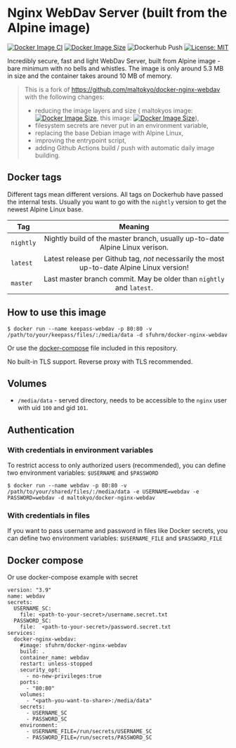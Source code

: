 # Nginx WebDav Server (built from the Alpine image)

[![Docker Image CI](https://github.com/sfuhrm/docker-nginx-webdav/actions/workflows/docker-image.yml/badge.svg)](https://github.com/sfuhrm/docker-nginx-webdav/actions/workflows/docker-image.yml)
[![Docker Image Size](https://img.shields.io/docker/image-size/sfuhrm/docker-nginx-webdav)](https://hub.docker.com/r/sfuhrm/docker-nginx-webdav)
![Dockerhub Push](https://img.shields.io/badge/dynamic/json?url=https%3A%2F%2Fhub.docker.com%2Fv2%2Fnamespaces%2Fsfuhrm%2Frepositories%2Fdocker-nginx-webdav%2Ftags%2Fmaster&query=%24.tag_last_pushed&prefix=on%20&logo=docker&label=dockerhub%20push&cacheSeconds=600)
[![License: MIT](https://img.shields.io/badge/License-MIT-yellow.svg)](https://opensource.org/licenses/MIT)

Incredibly secure, fast and light WebDav Server, built from Alpine image - bare minimum with no bells and whistles.
The image is only around 5.3 MB in size and the container takes around 10 MB of memory.

> This is a fork of https://github.com/maltokyo/docker-nginx-webdav with the following changes:
> * reducing the image layers and size (
maltokyos image: [![Docker Image Size](https://img.shields.io/docker/image-size/maltokyo/docker-nginx-webdav)](https://hub.docker.com/r/maltokyo/docker-nginx-webdav),
this image: [![Docker Image Size](https://img.shields.io/docker/image-size/sfuhrm/docker-nginx-webdav)](https://hub.docker.com/r/sfuhrm/docker-nginx-webdav)),
> * filesystem secrets are never put in an environment variable,
> * replacing the base Debian image with Alpine Linux,
> * improving the entrypoint script,
> * adding Github Actions build / push with automatic daily image building.

## Docker tags

Different tags mean different versions.
All tags on Dockerhub have passed the internal tests.
Usually you want to go with the `nightly` version to get the newest
Alpine Linux base. 

| Tag   |      Meaning      |
|----------|:-------------:|
| `nightly` | Nightly build of the master branch, usually up-to-date Alpine Linux verison. |
| `latest` |  Latest release per Github tag, *not* necessarily the most up-to-date Alpine Linux version! |
| `master` | Last master branch commit. May be older than `nightly` and `latest`. |

## How to use this image
```console
$ docker run --name keepass-webdav -p 80:80 -v /path/to/your/keepass/files/:/media/data -d sfuhrm/docker-nginx-webdav
```

Or use the [docker-compose](./docker-compose.yml) file included in this repository.

No built-in TLS support. Reverse proxy with TLS recommended.

## Volumes
- `/media/data` - served directory, needs to be accessible to the `nginx` user with uid `100` and gid `101`.

## Authentication

### With credentials in environment variables

To restrict access to only authorized users (recommended), you can define two environment variables: `$USERNAME` and `$PASSWORD`
```console
$ docker run --name webdav -p 80:80 -v /path/to/your/shared/files/:/media/data -e USERNAME=webdav -e PASSWORD=webdav -d maltokyo/docker-nginx-webdav
```

### With credentials in files

If you want to pass username and password in files like Docker secrets, you can define two environment variables: `$USERNAME_FILE` and `$PASSWORD_FILE`

## Docker compose

Or use docker-compose example with secret
```nano
version: "3.9"
name: webdav
secrets:
  USERNAME_SC:
    file: <path-to-your-secret>/username.secret.txt
  PASSWORD_SC:
    file:  <path-to-your-secret>/password.secret.txt
services:
  docker-nginx-webdav:
    #image: sfuhrm/docker-nginx-webdav
    build: .
    container_name: webdav
    restart: unless-stopped
    security_opt:
      - no-new-privileges:true
    ports:
      - "80:80"
    volumes:
      - "<path-you-want-to-share>:/media/data"
    secrets:
      - USERNAME_SC
      - PASSWORD_SC
    environment:
      - USERNAME_FILE=/run/secrets/USERNAME_SC
      - PASSWORD_FILE=/run/secrets/PASSWORD_SC

```
